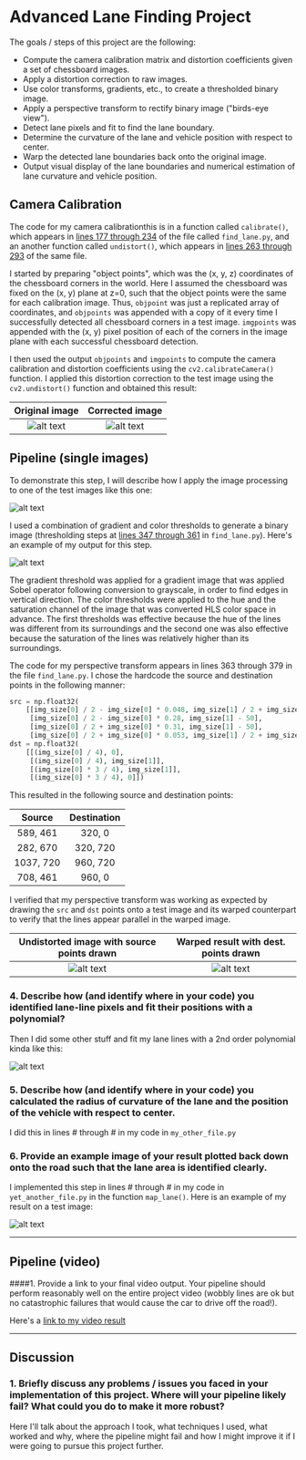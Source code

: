 # Advanced Lane Finding Project

The goals / steps of this project are the following:

* Compute the camera calibration matrix and distortion coefficients given a set of chessboard images.
* Apply a distortion correction to raw images.
* Use color transforms, gradients, etc., to create a thresholded binary image.
* Apply a perspective transform to rectify binary image ("birds-eye view").
* Detect lane pixels and fit to find the lane boundary.
* Determine the curvature of the lane and vehicle position with respect to center.
* Warp the detected lane boundaries back onto the original image.
* Output visual display of the lane boundaries and numerical estimation of lane curvature and vehicle position.

[//]: # (Image References)

[image1]: ./camera_cal/calibration2.jpg "Original"
[image2]: ./output_images/calibration2.jpg "Undistorted"
[image3]: ./output_images/test1_undist.jpg "Road Transformed"
[image4]: ./output_images/test1_binary.jpg "Binary Example"
[image5]: ./output_images/test1_src.jpg "Source points"
[image6]: ./output_images/test1_dst.jpg "Destination points"
[image7]: ./examples/example_output.jpg "Output"
[video1]: ./project_video.mp4 "Video"


## Camera Calibration

The code for my camera calibrationthis is in a function called `calibrate()`, which appears in [lines 177 through 234](./src/find_lane.py#L177-L234) of the file called `find_lane.py`, and an another function called `undistort()`, which appears in [lines 263 through 293](./src/find_lane.py#L263-L293) of the same file.

I started by preparing "object points", which was the (x, y, z) coordinates of the chessboard corners in the world. Here I assumed the chessboard was fixed on the (x, y) plane at z=0, such that the object points were the same for each calibration image.  Thus, `objpoint` was just a replicated array of coordinates, and `objpoints` was appended with a copy of it every time I successfully detected all chessboard corners in a test image.  `imgpoints` was appended with the (x, y) pixel position of each of the corners in the image plane with each successful chessboard detection.

I then used the output `objpoints` and `imgpoints` to compute the camera calibration and distortion coefficients using the `cv2.calibrateCamera()` function.  I applied this distortion correction to the test image using the `cv2.undistort()` function and obtained this result:

| Original image     | Corrected image    |
|:------------------:|:------------------:|
|![alt text][image1] |![alt text][image2] |

## Pipeline (single images)

To demonstrate this step, I will describe how I apply the image processing to one of the test images like this one:

![alt text][image3]

I used a combination of gradient and color thresholds to generate a binary image (thresholding steps at [lines 347 through 361](./src/find_lane.py#L347-L361) in `find_lane.py`).  Here's an example of my output for this step.

![alt text][image4]

The gradient threshold was applied for a gradient image that was applied Sobel operator following conversion to grayscale, in order to find edges in vertical direction.  The color thresholds were applied to the hue and the saturation channel of the image that was converted HLS color space in advance.  The first thresholds was effective because the hue of the lines was different from its surroundings and the second one was also effective because the saturation of the lines was relatively higher than its surroundings.

The code for my perspective transform appears in lines 363 through 379 in the file `find_lane.py`.  I chose the hardcode the source and destination points in the following manner:

```python
src = np.float32(
    [[img_size[0] / 2 - img_size[0] * 0.048, img_size[1] / 2 + img_size[1] * 0.14],
     [img_size[0] / 2 - img_size[0] * 0.28, img_size[1] - 50],
     [img_size[0] / 2 + img_size[0] * 0.31, img_size[1] - 50],
     [img_size[0] / 2 + img_size[0] * 0.053, img_size[1] / 2 + img_size[1] * 0.14]])
dst = np.float32(
    [[(img_size[0] / 4), 0],
     [(img_size[0] / 4), img_size[1]],
     [(img_size[0] * 3 / 4), img_size[1]],
     [(img_size[0] * 3 / 4), 0]])
```
This resulted in the following source and destination points:

| Source        | Destination   |
|:-------------:|:-------------:|
| 589, 461      | 320, 0        |
| 282, 670      | 320, 720      |
| 1037, 720     | 960, 720      |
| 708, 461      | 960, 0        |

I verified that my perspective transform was working as expected by drawing the `src` and `dst` points onto a test image and its warped counterpart to verify that the lines appear parallel in the warped image.

| Undistorted image with source points drawn | Warped result with dest. points drawn |
|:------------------------------------------:|:-------------------------------------:|
|![alt text][image5]                         |![alt text][image6]                    |

### 4. Describe how (and identify where in your code) you identified lane-line pixels and fit their positions with a polynomial?

Then I did some other stuff and fit my lane lines with a 2nd order polynomial kinda like this:

![alt text][image5]

### 5. Describe how (and identify where in your code) you calculated the radius of curvature of the lane and the position of the vehicle with respect to center.

I did this in lines # through # in my code in `my_other_file.py`

### 6. Provide an example image of your result plotted back down onto the road such that the lane area is identified clearly.

I implemented this step in lines # through # in my code in `yet_another_file.py` in the function `map_lane()`.  Here is an example of my result on a test image:

![alt text][image6]

---

## Pipeline (video)

####1. Provide a link to your final video output.  Your pipeline should perform reasonably well on the entire project video (wobbly lines are ok but no catastrophic failures that would cause the car to drive off the road!).

Here's a [link to my video result](./project_video.mp4)

---

## Discussion

### 1. Briefly discuss any problems / issues you faced in your implementation of this project.  Where will your pipeline likely fail?  What could you do to make it more robust?

Here I'll talk about the approach I took, what techniques I used, what worked and why, where the pipeline might fail and how I might improve it if I were going to pursue this project further.

